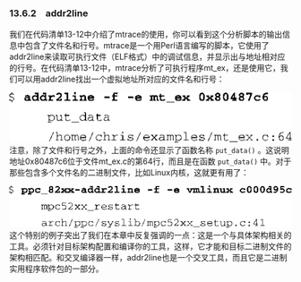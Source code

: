 ### 13.6.2　addr2line

我们在代码清单13-12中介绍了mtrace的使用，你可以看到这个分析脚本的输出信息中包含了文件名和行号。mtrace是一个用Perl语言编写的脚本，它使用了addr2line来读取可执行文件（ELF格式）中的调试信息，并显示出与地址相对应的行号。在代码清单13-12中，mtrace分析了可执行程序mt_ex，还是使用它，我们可以用addr2line找出一个虚拟地址所对应的文件名和行号：



![375.png](../images/375.png)
注意，除了文件和行号之外，上面的命令还显示了函数名称 `put_data()` 。这说明地址0x80487c6位于文件mt_ex.c的第64行，而且是在函数 `put_data()` 中。对于那些包含多个文件名的二进制文件，比如Linux内核，这就更有用了：



![376.png](../images/376.png)
这个特别的例子突出了我们在本章中反复强调的一点：这是一个与具体架构相关的工具。必须针对目标架构配置和编译你的工具，这样，它才能和目标二进制文件的架构相匹配。和交叉编译器一样，addr2line也是一个交叉工具，而且它是二进制实用程序软件包的一部分。

